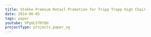 ```yaml
---
title: Stokke Premium Retail Promotion for Tripp Trapp High Chair
date: 2014-06-05
tags: paper
youtube: VPgULS7KYQU
projectType: projects_paper_sg
---
```

